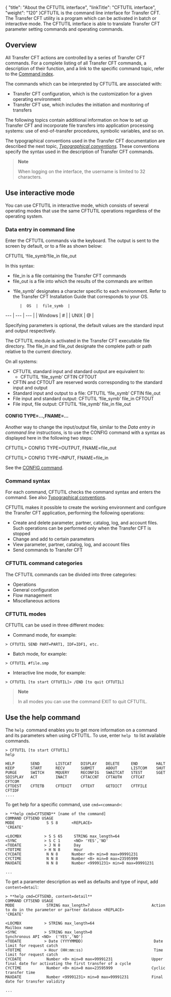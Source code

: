 {
    "title": "About the CFTUTIL  interface",
    "linkTitle": "CFTUTIL interface",
    "weight": "120"
}CFTUTIL is the command line interface for Transfer CFT. The Transfer
CFT utility is a program which can be activated in batch or interactive
mode. The CFTUTIL interface is able to translate Transfer CFT parameter
setting commands and operating commands.

<span id="About_the_Command_line_interface_CFTUTIL"></span>

## Overview

All Transfer CFT  actions are controlled
by a series of Transfer CFT commands. For a complete listing of all Transfer
CFT commands, a description of their function, and a link to the specific
command topic, refer to the [Command index](../command_summary).

The commands which can be interpreted by CFTUTIL are associated with:

-   Transfer CFT configuration,
    which is the customization for a given operating environment
-   Transfer CFT use,
    which includes the initiation and monitoring of transfers

The following topics contain additional information on how to set up
Transfer CFT and incorporate file transfers into application processing
systems: use of end-of-transfer procedures, symbolic variables, and so
on.

The typographical conventions used in the Transfer CFT documentation
are described the next topic, *[Typographical
conventions](../../gettingstarted_intro/my_first_transfer_flow_using_cg/typographical_conventions).* These conventions specify the syntax used in the
description of Transfer CFT commands.

> **Note**
>
> When logging on the interface, the username is limited to 32 characters.

<span id="Using_interactive_mode"></span>

## Use interactive mode

You can use CFTUTIL in interactive mode, which consists of several
operating modes that use the same CFTUTIL operations regardless of the operating system.

<span id="Data_entry_in_command_line"></span>

### Data entry in command line

Enter the CFTUTIL commands via the keyboard. The output is sent to the
screen by default, or to a file as shown below:

CFTUTIL ‘file\_symb’file\_in file\_out

In this syntax:

-   file\_in is a file
    containing the Transfer CFT commands
-   file\_out is a file
    into which the results of the commands are written

<!-- -->

-   ‘file\_symb’ designates a character specific to
    each environment. Refer to the Transfer CFT Installation Guide that corresponds
    to your OS.


           |  OS  |  file_symb  |
 --- | --- | --- |
|  Windows  |  #  |
|  UNIX  |  @  |


Specifying parameters is optional, the default values are the
standard input and output respectively.

The CFTUTIL module is activated in the Transfer CFT executable file
directory. The file\_in and file\_out designate the complete path or path
relative to the current directory.

On all systems:

-   CFTUTIL standard
    input and standard output are equivalent to:
    -   CFTUTIL ‘file\_symb’
        CFTIN CFTOUT
-   CFTIN and CFTOUT
    are reserved words corresponding to the standard input and output
-   Standard input
    and output to a file: CFTUTIL ‘file\_symb’ CFTIN file\_out
-   File input and
    standard output: CFTUTIL ‘file\_symb’ file\_in CFTOUT
-   File input, file
    output: CFTUTIL ‘file\_symb’ file\_in file\_out

<span id="CONFIG_type"></span>

#### CONFIG TYPE=...,FNAME=...

Another way to change the input/output file, similar to the *Data entry in command line* instructions, is to use the CONFIG command with a syntax as displayed
here in the following two steps:

CFTUTIL> CONFIG TYPE=OUTPUT, FNAME=file\_out

CFTUTIL> CONFIG
TYPE=INPUT, FNAME=file\_in

See the [CONFIG
command](../../admin_intro/admin_config_commands/communication_media_concepts).

<span id="Command_syntax"></span>

### Command syntax

For each command, CFTUTIL checks the command syntax and enters the command.
See also [Typographical conventions](../../gettingstarted_intro/my_first_transfer_flow_using_cg/typographical_conventions).

CFTUTIL makes it possible to create the working environment and configure
the Transfer CFT application, performing the following operations:

-   Create and delete
    parameter, partner, catalog, log, and account files. Such operations can
    be performed only when the Transfer CFT is stopped
-   Change and add
    to certain parameters
-   View parameter,
    partner, catalog, log, and account files
-   Send commands to
    Transfer CFT

<span id="CFTUTIL_commands"></span>

### CFTUTIL command categories

The CFTUTIL commands can be divided into three categories:

-   Operations
-   General configuration
-   Flow management
-   Miscellaneous actions

### CFTUTIL modes

CFTUTIL can be used in three different modes:

-   Command mode, for
    example:

```
> CFTUTIL SEND PART=PART1, IDF=IDF1, etc.
```

-   Batch mode, for
    example:

```
> CFTUTIL #file.smp
```

-   Interactive line
    mode, for example:

```
> CFTUTIL [to start CFTUTIL]> /END [to quit CFTUTIL]
```

> **Note**
>
> In all modes you can use the command EXIT to quit CFTUTIL.

## Use the help command

The `help `command enables you to get more information on a command and its parameters when using CFTUTIL. To use, enter `help ` to list available commands.

```
> CFTUTIL [to start CFTUTIL]
help

HELP       SEND       LISTCAT    DISPLAY    DELETE     END        HALT
KEEP       START      RECV       SUBMIT     ABOUT      LISTCOM    SHUT
PURGE      SWITCH     MQUERY     RECONFIG   SWAITCAT   STEST      SGET
SDISPLAY   ACT        INACT      CFTACCNT   CFTAUTH    CFTCAT     CFTCOM
CFTDEST    CFTETB     CFTEXIT    CFTEXT     GETDICT    CFTFILE    CFTIDF
....

```

To get help for a specific command, use `cmd=<command>`:

```
> **help cmd=CFTSEND** [name of the command]
COMMAND CFTSEND USAGE
MODE              S S 8      <REPLACE>
'CREATE'

<LOCMBX          > S S 65     STRING max_length=64
<SYNC            > S C 1      <NO> 'YES','NO'
<TODATE          > J N 8      Day
<TOTIME          > H N 8      Hour
CYCDATE           N N 8      Number <0> min=0 max=99991231
CYCTIME           N N 8      Number <0> min=0 max=23595999
MAXDATE           N N 8      Number <99991231> min=0 max=99991231

...
```

To get a parameter description as well as defaults and type of input, add `content=detail`:

```
> **help cmd=CFTSEND, content=detail**
COMMAND CFTSEND USAGE
MODE              STRING max_length=7                           Action to do in the parameter or partner database <REPLACE>
'CREATE'

<LOCMBX          > STRING max_length=64                          Mailbox name
<SYNC            > STRING max_length=0                           Synchronous API <NO>  ('YES','NO')
<TODATE          > Date (YYYYMMDD)                               Date limit for request catch
<TOTIME          > Hour (HH:mm:ss)                               Time limit for request catch
CYCDATE           Number <0> min=0 max=99991231                 Upper final date for activating the first transfer of a cycle
CYCTIME           Number <0> min=0 max=23595999                 Cyclic transfer time
MAXDATE           Number <99991231> min=0 max=99991231          Final date for transfer validity

...
```
